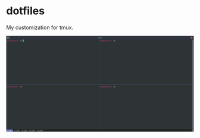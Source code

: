 # dotfiles
My customization for tmux.

![alt text][logo]

[logo]: https://github.com/leo-epi/dotfiles/raw/master/images/tmux.png "tmux appearance"
